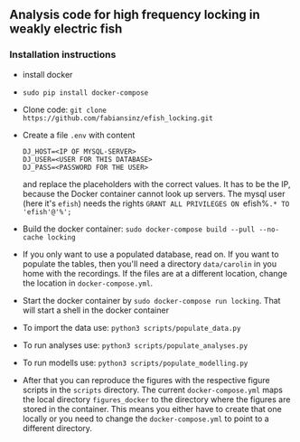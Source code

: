 ## Analysis code for high frequency locking in weakly electric fish

### Installation instructions

 - install docker
 - `sudo pip install docker-compose`
 - Clone code:  `git clone https://github.com/fabiansinz/efish_locking.git`
 - Create a file `.env` with content
 
    ```
    DJ_HOST=<IP OF MYSQL-SERVER>
    DJ_USER=<USER FOR THIS DATABASE>
    DJ_PASS=<PASSWORD FOR THE USER>
    ```
    
    and replace the placeholders with the correct values. It has to be the IP, because the Docker container cannot look up servers.
    The mysql user (here it's `efish`) needs the rights `GRANT ALL PRIVILEGES ON `efish%`.* TO 'efish'@'%';`
 - Build the docker container: `sudo docker-compose build --pull --no-cache locking`
 - If you only want to use a populated database, read on. If you want to populate the tables, then you'll need a directory
    `data/carolin` in you home with the recordings. If the files are at a different location, change the location in
    `docker-compose.yml`.
 - Start the docker container by `sudo docker-compose run locking`. That will start a shell in the docker container
 - To import the data use: `python3 scripts/populate_data.py`
 - To run analyses use: `python3 scripts/populate_analyses.py`
 - To run modells use: `python3 scripts/populate_modelling.py`
 - After that you can reproduce the figures with the respective figure scripts in the `scripts` directory.
   The current `docker-compose.yml` maps the local directory `figures_docker` to the directory where the
   figures are stored in the container. This means you either have to create that one locally or you need to
   change the `docker-compose.yml` to point to a different directory.

